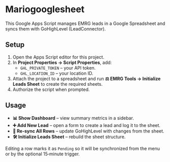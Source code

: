 # Mariogooglesheet

This Google Apps Script manages EMRG leads in a Google Spreadsheet and syncs them with GoHighLevel (LeadConnector).

## Setup

1. Open the Apps Script editor for this project.
2. In **Project Properties → Script Properties**, add:
   - `GHL_PRIVATE_TOKEN` – your API token.
   - `GHL_LOCATION_ID` – your location ID.
3. Attach the project to a spreadsheet and run **⚖️ EMRG Tools → Initialize Leads Sheet** to create the required sheets.
4. Authorize the script when prompted.

## Usage

- **📊 Show Dashboard** – view summary metrics in a sidebar.
- **➕ Add New Lead** – open a form to create a lead and log it to the sheet.
- **🔄 Re-sync All Rows** – update GoHighLevel with changes from the sheet.
- **🛠️ Initialize Leads Sheet** – rebuild the sheet structure.

Editing a row marks it as `Pending` so it will be synchronized from the menu or by the optional 15‑minute trigger.

